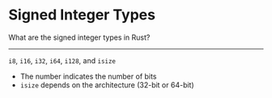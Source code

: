 # Signed Integer Types

What are the signed integer types in Rust?

---

`i8`, `i16`, `i32`, `i64`, `i128`, and `isize`
- The number indicates the number of bits
- `isize` depends on the architecture (32-bit or 64-bit)
